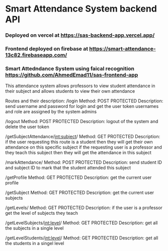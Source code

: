 # Smart Attendance System backend API

### Deployed on vercel at <https://sas-backend-app.vercel.app/>
### Frontend deployed on firebase at <https://smart-attendance-13c82.firebaseapp.com/>
### Smart Attedndance System using faical recognition <https://github.com/AhmedEmad11/sas-frontend-app>

This attendance system allows professors to view student attendance in their subject and allows students to view their own attendance

Routes and their description:
  /login Method: POST PROTECTED Description: send username and password for login and get the user token
    usernames and role are assigned by the system admins
    
  /logout Method: POST PROTECTED Description: logout of the system and delete the user token

  /getSubjectAttendance/<int:subject>/ Method: GET PROTECTED Description: if the user requesting this route is a student then they will get their own attendance on this specific subject
    if the requesting user is a professor and they teach this subject then they will get the attendance in this subject
  
  /markAttendance/ Method: POST PROTECTED Description: send student ID and subject ID to mark that the student attended this subject

  /getProfile Method: GET PROTECTED Description: get the current user profile

  /getSubject Method: GET PROTECTED Description: get the current user subjects

  /getLevels/  Method: GET PROTECTED Description: if the user is a professor get the level of subjects they teach

  /getLevelSubjects/<int:level>/ Method: GET PROTECTED Description: get all the subjects in a single level

  /getLevelStudents/<int:level>/ Method: GET PROTECTED Description: get all the students in a singel level
